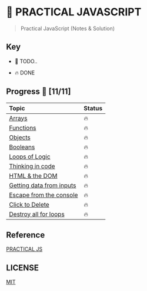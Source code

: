 # 🐰 PRACTICAL JAVASCRIPT

> Practical JavaScript (Notes &amp; Solution)

## Key

* 🚧 TODO..

* 🔥 DONE

##  Progress 🚀 [11/11]


|  Topic       |        Status     |
| :-------------  | :------------- |
|	[Arrays](https://github.com/ragmha/practical-JS/tree/master/arrays)|	🔥|
|	[Functions](https://github.com/ragmha/practical-JS/tree/master/functions)|	🔥|
|	[Objects](https://github.com/ragmha/practical-JS/tree/master/objects)|	🔥|
|	[Booleans](https://github.com/ragmha/practical-JS/tree/master/booleans)|	🔥|
|	[Loops of Logic](https://github.com/ragmha/practical-JS/tree/master/loops-of-Logic)|	🔥|
|	[Thinking in code](https://github.com/ragmha/practical-JS/tree/master/thinking-in-code)|	🔥|
|	[HTML & the DOM](https://github.com/ragmha/practical-JS/tree/master/html-and-dom)|	🔥|
|	[Getting data from inputs](https://github.com/ragmha/practical-JS/tree/master/getting-data-from-input)|	🔥|
|	[Escape from the console](https://github.com/ragmha/practical-JS/tree/master/escape-from-console)|🔥|
|	[Click to Delete](https://github.com/ragmha/practical-JS/tree/master/click-to-delete)|	🔥|
|	[Destroy all for loops](https://github.com/ragmha/practical-JS/tree/master/destroy-all-loops)|🔥|

## Reference
[PRACTICAL JS](https://watchandcode.com/)

## LICENSE
[MIT](https://github.com/ragmha/practical-JS/blob/master/LICENSE)
